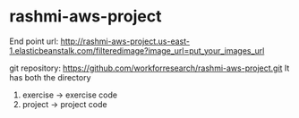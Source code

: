 # rashmi-aws-project
End point url: http://rashmi-aws-project.us-east-1.elasticbeanstalk.com/filteredimage?image_url=put_your_images_url

git repository: https://github.com/workforresearch/rashmi-aws-project.git
It has both the directory 
  1. exercise -> exercise code
  2. project -> project code 

